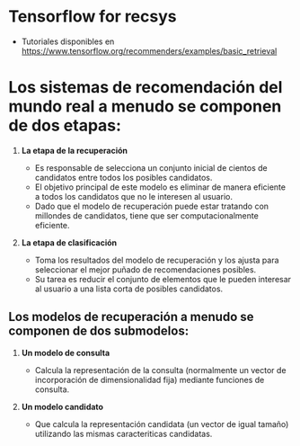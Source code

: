 # Tensorflow for recsys

- Tutoriales disponibles en https://www.tensorflow.org/recommenders/examples/basic_retrieval  

# Los sistemas de recomendación del mundo real a menudo se componen de dos etapas:
1. **La etapa de la recuperación**  
    - Es responsable de selecciona un conjunto inicial de cientos de candidatos entre todos los posibles candidatos.  
    - El objetivo principal de este modelo es eliminar de manera eficiente a todos los candidatos que no le interesen al usuario.  
    - Dado que el modelo de recuperación puede estar tratando con millondes de candidatos, tiene que ser computacionalmente eficiente.  
  
2. **La etapa de clasificación**  
    - Toma los resultados del modelo de recuperación y los ajusta para  seleccionar el mejor puñado de recomendaciones posibles.  
    - Su tarea es reducir el conjunto de elementos que le pueden interesar al usuario a una lista corta de posibles candidatos.  


## Los modelos de recuperación a menudo se componen de dos submodelos:
1. **Un modelo de consulta**
    - Calcula la representación de la consulta (normalmente un vector de incorporación de dimensionalidad fija) mediante funciones de consulta.  
  
2. **Un modelo candidato**
    - Que calcula la representación candidata (un vector de igual tamaño) utilizando las mismas caracteriticas candidatas.

